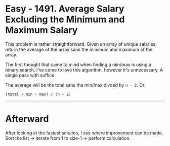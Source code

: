 # Easy - 1491. Average Salary Excluding the Minimum and Maximum Salary

This problem is rather straightforward. Given an array of unique salaries, return the average of the array sans the minimum and maximum of the array.

The first thought that came to mind when finding a min/max is using a binary search. I've come to love this algorithm, however it's unnecessary. A single pass with suffice.

The average will be the total sans the min/max divded by `n - 2`. Or:

`(total - min - max) / (n - 2)`

---

# Afterward

After looking at the fastest solution, I see where improvement can be made. Sort the list -> iterate from 1 to size-1 -> perform calculation.
